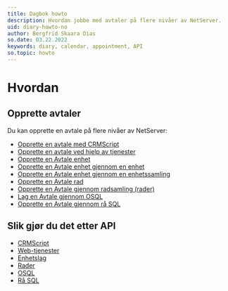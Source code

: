 ```yaml
---
title: Dagbok howto
description: Hvordan jobbe med avtaler på flere nivåer av NetServer.
uid: diary-howto-no
author: Bergfrid Skaara Dias
so.date: 03.22.2022
keywords: diary, calendar, appointment, API
so.topic: howto
---
```


# Hvordan

## Opprette avtaler

Du kan opprette en avtale på flere nivåer av NetServer:

* [Opprette en avtale med CRMScript][15]
* [Opprette en avtale ved hjelp av tjenester][14]
* [Opprette en Avtale enhet][1]
* [Opprette en Avtale enhet gjennom en enhet][2]
* [Opprette en Avtale enhet gjennom en enhetssamling][3]
* [Opprette en Avtale rad][4]
* [Opprette en Avtale gjennom radsamling (rader)][5]
* [Lag en Avtale gjennom OSQL][6]
* [Opprette en Avtale gjennom rå SQL][7]

## Slik gjør du det etter API

* [CRMScript][8]
* [Web-tjenester][9]
* [Enhetslag][10]
* [Rader][11]
* [OSQL][12]
* [Rå SQL][13]

<!-- Referenced links -->
[1]: entity/create-apt-entity.md
[2]: entity/create-apt-entity-in-entity.md
[3]: entity/create-apt-entity-in-collection.md
[4]: row/create-apt-row.md
[5]: row/create-apt-rows.md
[6]: osql/create-apt-osql.md
[7]: sql/create-apt-sql.md
[8]: crmscript/index.md
[9]: services/index.md
[10]: entity/index.md
[11]: row/index.md
[12]: osql/index.md
[13]: sql/index.md
[14]: services/create-apt-services.md
[15]: crmscript/create-appointment.md

<!-- Referenced images -->
